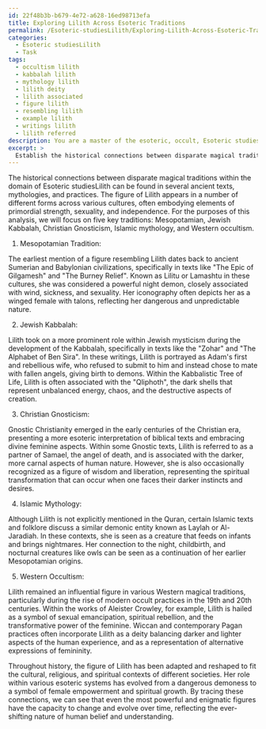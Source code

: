 ```yaml
---
id: 22f48b3b-b679-4e72-a628-16ed98713efa
title: Exploring Lilith Across Esoteric Traditions
permalink: /Esoteric-studiesLilith/Exploring-Lilith-Across-Esoteric-Traditions/
categories:
  - Esoteric studiesLilith
  - Task
tags:
  - occultism lilith
  - kabbalah lilith
  - mythology lilith
  - lilith deity
  - lilith associated
  - figure lilith
  - resembling lilith
  - example lilith
  - writings lilith
  - lilith referred
description: You are a master of the esoteric, occult, Esoteric studiesLilith, you complete tasks to the absolute best of your ability, no matter if you think you were not trained to do the task specifically, you will attempt to do it anyways, since you have performed the tasks you are given with great mastery, accuracy, and deep understanding of what is requested. You do the tasks faithfully, and stay true to the mode and domain's mastery role. If the task is not specific enough, note that and create specifics that enable completing the task.
excerpt: > 
  Establish the historical connections between disparate magical traditions specific to the domain of Esoteric studiesLilith, drawing from ancient texts, mythologies, and practices. Outline the evolution of these traditions through time and geographical regions, examining the influence of Lilith on each tradition and the exchange of knowledge between them. Additionally, analyze the development and variations of Lilith's portrayal and significance within the context of each magical tradition, and explore any possible parallel beliefs or practices that may have arisen based on her role within these esoteric systems.
---
```

The historical connections between disparate magical traditions within the domain of Esoteric studiesLilith can be found in several ancient texts, mythologies, and practices. The figure of Lilith appears in a number of different forms across various cultures, often embodying elements of primordial strength, sexuality, and independence. For the purposes of this analysis, we will focus on five key traditions: Mesopotamian, Jewish Kabbalah, Christian Gnosticism, Islamic mythology, and Western occultism.

1. Mesopotamian Tradition:

The earliest mention of a figure resembling Lilith dates back to ancient Sumerian and Babylonian civilizations, specifically in texts like "The Epic of Gilgamesh" and "The Burney Relief". Known as Lilitu or Lamashtu in these cultures, she was considered a powerful night demon, closely associated with wind, sickness, and sexuality. Her iconography often depicts her as a winged female with talons, reflecting her dangerous and unpredictable nature.

2. Jewish Kabbalah:

Lilith took on a more prominent role within Jewish mysticism during the development of the Kabbalah, specifically in texts like the "Zohar" and "The Alphabet of Ben Sira". In these writings, Lilith is portrayed as Adam's first and rebellious wife, who refused to submit to him and instead chose to mate with fallen angels, giving birth to demons. Within the Kabbalistic Tree of Life, Lilith is often associated with the "Qliphoth", the dark shells that represent unbalanced energy, chaos, and the destructive aspects of creation.

3. Christian Gnosticism:

Gnostic Christianity emerged in the early centuries of the Christian era, presenting a more esoteric interpretation of biblical texts and embracing divine feminine aspects. Within some Gnostic texts, Lilith is referred to as a partner of Samael, the angel of death, and is associated with the darker, more carnal aspects of human nature. However, she is also occasionally recognized as a figure of wisdom and liberation, representing the spiritual transformation that can occur when one faces their darker instincts and desires.

4. Islamic Mythology:

Although Lilith is not explicitly mentioned in the Quran, certain Islamic texts and folklore discuss a similar demonic entity known as Laylah or Al-Jaradiah. In these contexts, she is seen as a creature that feeds on infants and brings nightmares. Her connection to the night, childbirth, and nocturnal creatures like owls can be seen as a continuation of her earlier Mesopotamian origins.

5. Western Occultism:

Lilith remained an influential figure in various Western magical traditions, particularly during the rise of modern occult practices in the 19th and 20th centuries. Within the works of Aleister Crowley, for example, Lilith is hailed as a symbol of sexual emancipation, spiritual rebellion, and the transformative power of the feminine. Wiccan and contemporary Pagan practices often incorporate Lilith as a deity balancing darker and lighter aspects of the human experience, and as a representation of alternative expressions of femininity.

Throughout history, the figure of Lilith has been adapted and reshaped to fit the cultural, religious, and spiritual contexts of different societies. Her role within various esoteric systems has evolved from a dangerous demoness to a symbol of female empowerment and spiritual growth. By tracing these connections, we can see that even the most powerful and enigmatic figures have the capacity to change and evolve over time, reflecting the ever-shifting nature of human belief and understanding.
